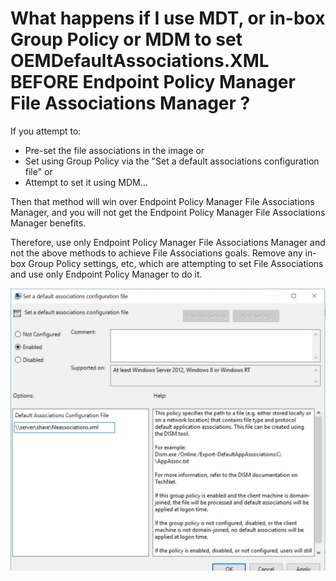 # What happens if I use MDT, or in-box Group Policy or MDM to set OEMDefaultAssociations.XML BEFORE Endpoint Policy Manager File Associations Manager ?

If you attempt to:

- Pre-set the file associations in the image or
- Set using Group Policy via the "Set a default associations configuration file" or
- Attempt to set it using MDM…

Then that method will win over Endpoint Policy Manager File Associations Manager, and you will not
get the Endpoint Policy Manager File Associations Manager benefits.

Therefore, use only Endpoint Policy Manager File Associations Manager and not the above methods to
achieve File Associations goals. Remove any in-box Group Policy settings, etc, which are attempting
to set File Associations and use only Endpoint Policy Manager to do it.

![660_1_faq4-img1](../../../../static/img/product_docs/policypak/policypak/fileassociations/660_1_faq4-img1.webp)
